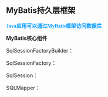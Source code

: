 ## MyBatis持久层框架

<font color=#0099ff face="楷体">**Java应用可以通过MyBatis框架访问数据库**</font>

**MyBatis核心组件**

SqlSessionFactoryBuilder：

SqlSessionFactory：

SqlSession：

SQLMapper：

<!--stackedit_data:
eyJoaXN0b3J5IjpbMTUzNzEyMTc2NSwxMzkxMjc0MjgxXX0=
-->